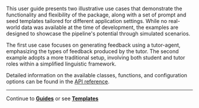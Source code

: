 This user guide presents two illustrative use cases that demonstrate the functionality and flexibility of the package, along with a set of prompt and seed templates tailored for different application settings. While no real-world data was available at the time of development, the examples are designed to showcase the pipeline's potential through simulated scenarios.

The first use case focuses on generating feedback using a tutor-agent, emphasizing the types of feedback produced by the tutor. The second example adopts a more traditional setup, involving both student and tutor roles within a simplified linguistic framework.

Detailed information on the available classes, functions, and configuration options can be found in the [API reference](https://laurawpaaby.github.io/EduChatEval/api/api_frame_gen/).

---

Continue to [**Guides**](guide.md) or see [**Templates**](frameworks.md)

